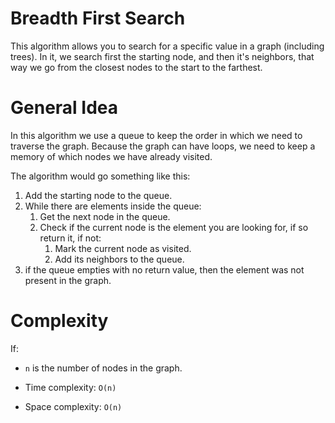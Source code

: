 Breadth First Search
====================

This algorithm allows you to search for a specific value in a graph (including trees). In it, we search first the starting node, and then it's neighbors, that way we go from the closest nodes to the start to the farthest.

General Idea
============

In this algorithm we use a queue to keep the order in which we need to traverse the graph. Because the graph can have loops, we need to keep a memory of which nodes we have already visited.

The algorithm would go something like this:

1. Add the starting node to the queue.
2. While there are elements inside the queue:
   1. Get the next node in the queue.
   2. Check if the current node is the element you are looking for, if so return it, if not:
      1. Mark the current node as visited.
      2. Add its neighbors to the queue.
3. if the queue empties with no return value, then the element was not present in the graph.

Complexity
==========

If:
* `n` is the number of nodes in the graph.

* Time complexity: `O(n)`
* Space complexity: `O(n)`
